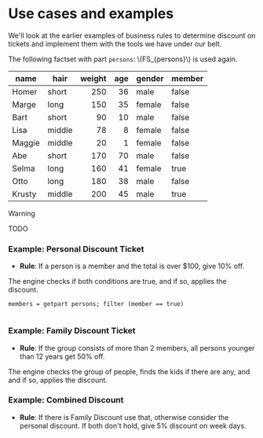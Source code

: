 # Use cases and examples

We'll look at the earlier examples of business rules to determine discount on tickets and implement them with the tools we have under our belt.

The following factset with part `persons`: \\(FS_{persons}\\) is used again.

| name   | hair   | weight | age | gender | member |
|--------|--------|-------:|----:|--------|--------|
| Homer  | short  |    250 |  36 | male   | false  |
| Marge  | long   |    150 |  35 | female | false  |
| Bart   | short  |     90 |  10 | male   | false  |
| Lisa   | middle |     78 |   8 | female | false  |
| Maggie | middle |     20 |   1 | female | false  |
| Abe    | short  |    170 |  70 | male   | false  |
| Selma  | long   |    160 |  41 | female | true   |
| Otto   | long   |    180 |  38 | male   | false  |
| Krusty | middle |    200 |  45 | male   | true   |


> [!WARNING]
> TODO

### Example: Personal Discount Ticket

- **Rule**: If a person is a member and the total is over $100, give 10% off.

The engine checks if both conditions are true, and if so, applies the discount.


```
members = getpart persons; filter (member == true)
  
```

### Example: Family Discount Ticket

- **Rule**: If the group consists of more than 2 members, all persons younger than 12 years get 50% off.

The engine checks the group of people, finds the kids if there are any, and and if so, applies the discount.

### Example: Combined Discount

- **Rule**: If there is Family Discount use that, otherwise consider the personal discount. If both don't hold, give 5% discount on week days.